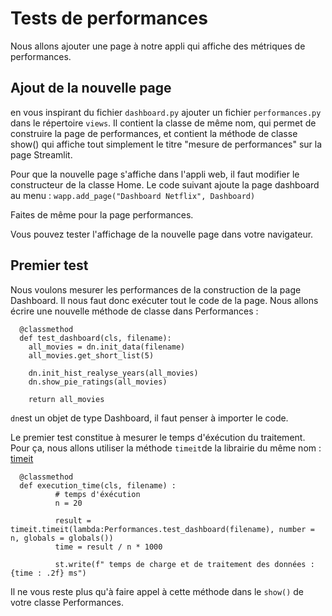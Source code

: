 # Tests de performances

Nous allons ajouter une page à notre appli qui affiche des métriques de performances.

## Ajout de la nouvelle page

en vous inspirant du fichier `dashboard.py` ajouter un fichier `performances.py` dans le répertoire `views`. Il contient la classe de même nom, qui permet de construire la page de performances, et contient la méthode de classe show() qui affiche tout simplement le titre "mesure de performances" sur la page Streamlit.

Pour que la nouvelle page s'affiche dans l'appli web, il faut modifier le constructeur de la classe Home. Le code suivant ajoute la page dashboard au menu :
`wapp.add_page("Dashboard Netflix", Dashboard)`

Faites de même pour la page performances.

Vous pouvez tester l'affichage de la nouvelle page dans votre navigateur.

## Premier test

Nous voulons mesurer les performances de la construction de la page Dashboard. Il nous faut donc exécuter tout le code de la page. Nous allons écrire une nouvelle méthode de classe dans Performances :

      @classmethod
      def test_dashboard(cls, filename):
        all_movies = dn.init_data(filename)
        all_movies.get_short_list(5)
        
        dn.init_hist_realyse_years(all_movies)
        dn.show_pie_ratings(all_movies)
        
        return all_movies

`dn`est un objet de type Dashboard, il faut penser à importer le code.

Le premier test constitue à mesurer le temps d'éxécution du traitement. Pour ça, nous allons utiliser la méthode `timeit`de la librairie du même nom : [timeit](https://docs.python.org/fr/3/library/timeit.html)

      @classmethod
      def execution_time(cls, filename) :
              # temps d'éxécution
              n = 20
              
              result = timeit.timeit(lambda:Performances.test_dashboard(filename), number = n, globals = globals())
              time = result / n * 1000    
              
              st.write(f" temps de charge et de traitement des données : {time : .2f} ms")

Il ne vous reste plus qu'à faire appel à cette méthode dans le `show()` de votre classe Performances.
